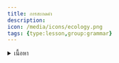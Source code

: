 ```yaml
---
title: การสะกดคำ
description: 
icon: /media/icons/ecology.png
tags: {type:lesson,group:grammar}
---
```


<details>
<summary>เนื้อหา</summary>

<details>

<summary>แบบฝึกหัด</summary>

<details>

